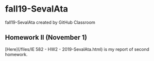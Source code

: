 # fall19-SevalAta
fall19-SevalAta created by GitHub Classroom

## Homework II (November 1)

[Here](/files/IE 582 - HW2 - 2019-SevalAta.html) is my report of second homework.
